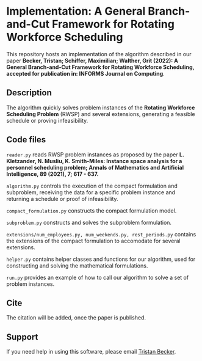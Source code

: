 # Implementation: A General Branch-and-Cut Framework for Rotating Workforce Scheduling

This repository hosts an implementation of the algorithm described in our paper **Becker, Tristan; Schiffer, Maximilian; Walther, Grit (2022): A General Branch-and-Cut Framework for Rotating Workforce Scheduling, accepted for publication in: INFORMS Journal on Computing**.

## Description

The algorithm quickly solves problem instances of the **Rotating Workforce Scheduling Problem** (RWSP) and several extensions, generating a feasible schedule or proving infeasibility.

## Code files

`reader.py` reads RWSP problem instances as proposed by the paper **L. Kletzander, N. Musliu, K. Smith-Miles: Instance space analysis for a personnel scheduling problem; Annals of Mathematics and Artificial Intelligence, 89 (2021), 7; 617 - 637.**

`algorithm.py` controls the execution of the compact formulation and subproblem, receiving the data for a specific problem instance and returning a schedule or proof of infeasibility.

`compact_formulation.py` constructs the compact formulation model.

`subproblem.py` constructs and solves the subproblem formulation.

`extensions/num_employees.py, num_weekends.py, rest_periods.py` contains the extensions of the compact formulation to accomodate for several extensions.

`helper.py` contains helper classes and functions for our algorithm, used for constructing and solving the mathematical formulations.

`run.py` provides an example of how to call our algorithm to solve a set of problem instances.

## Cite

The citation will be added, once the paper is published.

## Support

If you need help in using this software, please email [Tristan Becker](mailto:tristan.becker@tu-dresden.de).